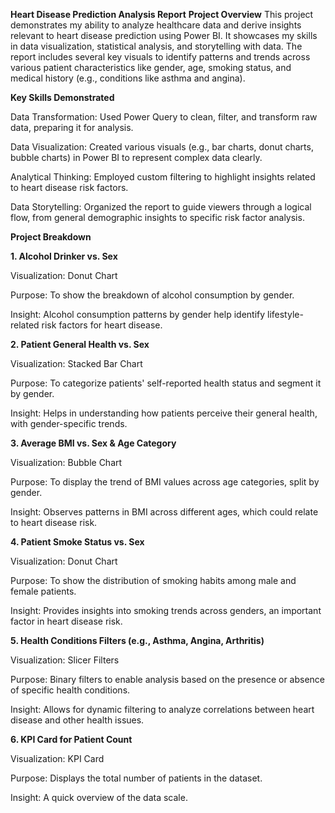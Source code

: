 **Heart Disease Prediction Analysis Report**
**Project Overview**
This project demonstrates my ability to analyze healthcare data and derive insights relevant to heart disease prediction using Power BI. It showcases my skills in data visualization, statistical analysis, and storytelling with data. The report includes several key visuals to identify patterns and trends across various patient characteristics like gender, age, smoking status, and medical history (e.g., conditions like asthma and angina).

**Key Skills Demonstrated**

Data Transformation: Used Power Query to clean, filter, and transform raw data, preparing it for analysis.

Data Visualization: Created various visuals (e.g., bar charts, donut charts, bubble charts) in Power BI to represent complex data clearly.

Analytical Thinking: Employed custom filtering to highlight insights related to heart disease risk factors.

Data Storytelling: Organized the report to guide viewers through a logical flow, from general demographic insights to specific risk factor analysis.

**Project Breakdown**

**1. Alcohol Drinker vs. Sex**

Visualization: Donut Chart

Purpose: To show the breakdown of alcohol consumption by gender.

Insight: Alcohol consumption patterns by gender help identify lifestyle-related risk factors for heart disease.

**2. Patient General Health vs. Sex**

Visualization: Stacked Bar Chart

Purpose: To categorize patients' self-reported health status and segment it by gender.

Insight: Helps in understanding how patients perceive their general health, with gender-specific trends.

**3. Average BMI vs. Sex & Age Category**

Visualization: Bubble Chart

Purpose: To display the trend of BMI values across age categories, split by gender.

Insight: Observes patterns in BMI across different ages, which could relate to heart disease risk.

**4. Patient Smoke Status vs. Sex**

Visualization: Donut Chart

Purpose: To show the distribution of smoking habits among male and female patients.

Insight: Provides insights into smoking trends across genders, an important factor in heart disease risk.

**5. Health Conditions Filters (e.g., Asthma, Angina, Arthritis)**

Visualization: Slicer Filters

Purpose: Binary filters to enable analysis based on the presence or absence of specific health conditions.

Insight: Allows for dynamic filtering to analyze correlations between heart disease and other health issues.

**6. KPI Card for Patient Count**

Visualization: KPI Card

Purpose: Displays the total number of patients in the dataset.

Insight: A quick overview of the data scale.
